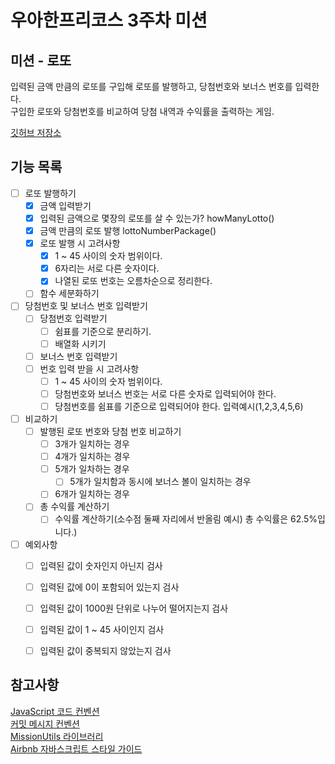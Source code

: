 # 우아한프리코스 3주차 미션

## 미션 - 로또

입력된 금액 만큼의 로또를 구입해 로또를 발행하고, 당첨번호와 보너스 번호를 입력한다.  
구입한 로또와 당첨번호를 비교하여 당첨 내역과 수익률을 출력하는 게임.

[깃허브 저장소](https://github.com/woowacourse-precourse/javascript-lotto)

## 기능 목록
* [ ] 로또 발행하기  
    * [x] 금액 입력받기
    * [x] 입력된 금액으로 몇장의 로또를 살 수 있는가? howManyLotto()
    * [x] 금액 만큼의 로또 발행 lottoNumberPackage()
    * [x] 로또 발행 시 고려사항  
        * [x] 1 ~ 45 사이의 숫자 범위이다.  
        * [x] 6자리는 서로 다른 숫자이다.  
        * [x] 나열된 로또 번호는 오름차순으로 정리한다.  
    * [ ] 함수 세분화하기    
* [ ] 당첨번호 및 보너스 번호 입력받기  
    * [ ] 당첨번호 입력받기  
        * [ ] 쉼표를 기준으로 분리하기.  
        * [ ] 배열화 시키기  
    * [ ] 보너스 번호 입력받기  
    * [ ] 번호 입력 받을 시 고려사항  
        * [ ] 1 ~ 45 사이의 숫자 범위이다.  
        * [ ] 당첨번호와 보너스 번호는 서로 다른 숫자로 입력되어야 한다.  
        * [ ] 당첨번호를 쉼표를 기준으로 입력되어야 한다. 입력예시(1,2,3,4,5,6)  
* [ ] 비교하기  
    * [ ] 발행된 로또 번호와 당첨 번호 비교하기  
        * [ ] 3개가 일치하는 경우  
        * [ ] 4개가 일치하는 경우  
        * [ ] 5개가 일차하는 경우  
            * [ ] 5개가 일치함과 동시에 보너스 볼이 일치하는 경우  
        * [ ] 6개가 일치하는 경우  
    * [ ] 총 수익률 계산하기  
        * [ ] 수익률 계산하기(소수점 둘째 자리에서 반올림 예시) 총 수익률은 62.5%입니다.)  
* [ ] 예외사항  
    * [ ] 입력된 값이 숫자인지 아닌지 검사
    * [ ] 입력된 값에 0이 포함되어 있는지 검사
    * [ ] 입력된 값이 1000원 단위로 나누어 떨어지는지 검사
    * [ ] 입력된 값이 1 ~ 45 사이인지 검사
    * [ ] 입력된 값이 중복되지 않았는지 검사


## 참고사항
[JavaScript 코드 컨벤션](https://github.com/woowacourse/woowacourse-docs/tree/main/styleguide/javascript)  
[커밋 메시지 컨벤션](https://gist.github.com/stephenparish/9941e89d80e2bc58a153)  
[MissionUtils 라이브러리](https://github.com/woowacourse-projects/javascript-mission-utils#mission-utils)  
[Airbnb 자바스크립트 스타일 가이드](https://github.com/airbnb/javascript)
